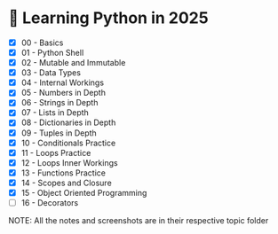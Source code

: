 # 🐍 Learning Python in 2025

- [x] 00 - Basics
- [x] 01 - Python Shell
- [x] 02 - Mutable and Immutable
- [x] 03 - Data Types
- [x] 04 - Internal Workings
- [x] 05 - Numbers in Depth
- [x] 06 - Strings in Depth
- [x] 07 - Lists in Depth
- [x] 08 - Dictionaries in Depth
- [x] 09 - Tuples in Depth
- [x] 10 - Conditionals Practice
- [x] 11 - Loops Practice
- [x] 12 - Loops Inner Workings
- [x] 13 - Functions Practice
- [x] 14 - Scopes and Closure
- [x] 15 - Object Oriented Programming
- [ ] 16 - Decorators

NOTE: All the notes and screenshots are in their respective topic folder
